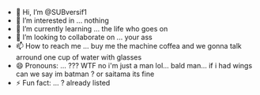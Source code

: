 - 👋 Hi, I’m @SUBversif1
- 👀 I’m interested in ... nothing 
- 🌱 I’m currently learning ... the life who goes on
- 💞️ I’m looking to collaborate on ... your ass 
- 📫 How to reach me ... buy me the machine coffea and we gonna talk arround one cup of water with glasses
- 😄 Pronouns: ... ??? WTF no i'm just a man lol... bald man... if i had wings can we say  im  batman ? or saitama its fine
- ⚡ Fun fact: ... ? already listed 
<!---
SUBversif1/SUBversif1 is a ✨ special ✨ repository because its `README.md` (this file) appears on your GitHub profile.
You can click the Preview link to take a look at your changes.
--->
